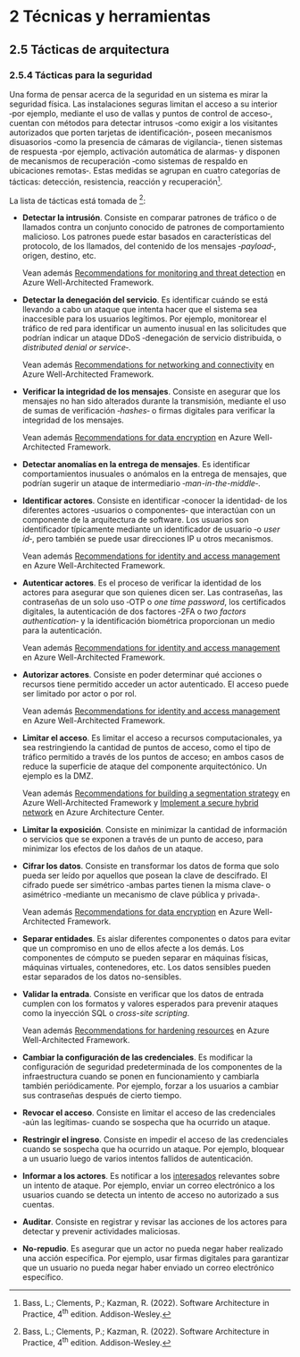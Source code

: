 # 2 Técnicas y herramientas

## 2.5 Tácticas de arquitectura

### 2.5.4 Tácticas para la seguridad

Una forma de pensar acerca de la seguridad en un sistema es mirar la seguridad
física. Las instalaciones seguras limitan el acceso a su interior ‑por ejemplo,
mediante el uso de vallas y puntos de control de acceso‑, cuentan con métodos para
detectar intrusos ‑como exigir a los visitantes autorizados que porten tarjetas
de identificación‑, poseen mecanismos disuasorios ‑como la presencia de cámaras
de vigilancia‑, tienen sistemas de respuesta ‑por ejemplo, activación automática
de alarmas‑ y disponen de mecanismos de recuperación ‑como sistemas de respaldo
en ubicaciones remotas‑. Estas medidas se agrupan en cuatro categorías de
tácticas: detección, resistencia, reacción y recuperación[^1].

[^1]: Bass, L.; Clements, P.; Kazman, R. (2022). Software Architecture in
    Practice, 4<sup>th</sup> edition. Addison-Wesley.

La lista de tácticas está tomada de [^1]:

* **Detectar la intrusión**. Consiste en comparar patrones de tráfico o de
  llamados contra un conjunto conocido de patrones de comportamiento malicioso.
  Los patrones puede estar basados en características del protocolo, de los
  llamados, del contenido de los mensajes ‑*payload*‑, origen, destino, etc.

  Vean además [Recommendations for monitoring and threat
  detection](https://learn.microsoft.com/en-us/azure/well-architected/security/monitor-threats)
  en Azure Well-Architected Framework.

* **Detectar la denegación del servicio**. Es identificar cuándo se está
  llevando a cabo un ataque que intenta hacer que el sistema sea inaccesible
  para los usuarios legítimos. Por ejemplo, monitorear el tráfico de red para
  identificar un aumento inusual en las solicitudes que podrían indicar un
  ataque DDoS ‑denegación de servicio distribuida, o *distributed denial or
  service*‑.

  Vean además [Recommendations for networking and
  connectivity](https://learn.microsoft.com/en-us/azure/well-architected/security/networking)
  en Azure Well-Architected Framework.

* **Verificar la integridad de los mensajes**. Consiste en asegurar que los
  mensajes no han sido alterados durante la transmisión, mediante el uso de
  sumas de verificación ‑*hashes*‑ o firmas digitales para verificar la
  integridad de los mensajes.

  Vean además [Recommendations for data
  encryption](https://learn.microsoft.com/en-us/azure/well-architected/security/encryption)
  en Azure Well-Architected Framework.

* **Detectar anomalías en la entrega de mensajes**. Es identificar
  comportamientos inusuales o anómalos en la entrega de mensajes, que podrían
  sugerir un ataque de intermediario ‑*man-in-the-middle*‑.

* **Identificar actores**. Consiste en identificar ‑conocer la identidad‑ de los
  diferentes actores ‑usuarios o componentes‑ que interactúan con un componente
  de la arquitectura de software. Los usuarios son identificador típicamente
  mediante un identificador de usuario ‑o *user id*‑, pero también se puede usar
  direcciones IP u otros mecanismos.

  Vean además [Recommendations for identity and access
  management](https://learn.microsoft.com/en-us/azure/well-architected/security/identity-access)
  en Azure Well-Architected Framework.

* **Autenticar actores**. Es el proceso de verificar la identidad de los actores
  para asegurar que son quienes dicen ser. Las contraseñas, las contraseñas de
  un solo uso ‑OTP o *one time password*, los certificados digitales, la
  autenticación de dos factores ‑2FA o *two factors authentication*‑ y
  la identificación biométrica proporcionan un medio para la autenticación.

  Vean además [Recommendations for identity and access
  management](https://learn.microsoft.com/en-us/azure/well-architected/security/identity-access)
  en Azure Well-Architected Framework.

* **Autorizar actores**. Consiste en poder determinar qué acciones o recursos
  tiene permitido acceder un actor autenticado. El acceso puede ser limitado por
  actor o por rol.

  Vean además [Recommendations for identity and access
  management](https://learn.microsoft.com/en-us/azure/well-architected/security/identity-access)
  en Azure Well-Architected Framework.

* **Limitar el acceso**. Es limitar el acceso a recursos computacionales, ya sea
  restringiendo la cantidad de puntos de acceso, como el tipo de tráfico
  permitido a través de los puntos de acceso; en ambos casos de reduce la
  superficie de ataque del componente arquitectónico. Un ejemplo es la DMZ.

  Vean además [Recommendations for building a segmentation
  strategy](https://learn.microsoft.com/en-us/azure/well-architected/security/segmentation)
  en Azure Well-Architected Framework y [Implement a secure hybrid
  network](https://learn.microsoft.com/en-us/azure/architecture/reference-architectures/dmz/secure-vnet-dmz)
  en Azure Architecture Center.

* **Limitar la exposición**. Consiste en minimizar la cantidad de información o
  servicios que se exponen a través de un punto de acceso, para minimizar los
  efectos de los daños de un ataque.

* **Cifrar los datos**. Consiste en transformar los datos de forma que solo
  pueda ser leído por aquellos que posean la clave de descifrado. El cifrado
  puede ser simétrico ‑ambas partes tienen la misma clave‑ o asimétrico
  ‑mediante un mecanismo de clave pública y privada‑.

  Vean además [Recommendations for data
  encryption](https://learn.microsoft.com/en-us/azure/well-architected/security/encryption)
  en Azure Well-Architected Framework.

* **Separar entidades**. Es aislar diferentes componentes o datos para evitar
  que un compromiso en uno de ellos afecte a los demás. Los componentes de
  cómputo se pueden separar en máquinas físicas, máquinas virtuales,
  contenedores, etc. Los datos sensibles pueden estar separados de los datos
  no-sensibles.

* **Validar la entrada**. Consiste en verificar que los datos de entrada cumplen
  con los formatos y valores esperados para prevenir ataques como la inyección
  SQL o *cross-site scripting*.

  Vean además [Recommendations for hardening
  resources](https://learn.microsoft.com/en-us/azure/well-architected/security/harden-resources)
  en Azure Well-Architected Framework.

* **Cambiar la configuración de las credenciales**. Es modificar la
  configuración de seguridad predeterminada de los componentes de la
  infraestructura cuando se ponen en funcionamiento y cambiarla también
  periódicamente. Por ejemplo, forzar a los usuarios a cambiar sus contraseñas
  después de cierto tiempo.

* **Revocar el acceso**. Consiste en limitar el acceso de las credenciales
  ‑aún las legítimas‑ cuando se sospecha que ha ocurrido un ataque.

* **Restringir el ingreso**. Consiste en impedir el acceso de las credenciales
  cuando se sospecha que ha ocurrido un ataque. Por ejemplo, bloquear a un
  usuario luego de varios intentos fallidos de autenticación.

* **Informar a los actores**. Es notificar a los
  [interesados](/4_Conceptos/4_Interesado.md) relevantes sobre un intento de
  ataque. Por ejemplo, enviar un correo electrónico a los usuarios cuando se
  detecta un intento de acceso no autorizado a sus cuentas.

* **Auditar**. Consiste en registrar y revisar las acciones de los actores para
  detectar y prevenir actividades maliciosas.

* **No-repudio**. Es asegurar que un actor no pueda negar haber realizado una
  acción específica. Por ejemplo, usar firmas digitales para garantizar que un
  usuario no pueda negar haber enviado un correo electrónico específico.
